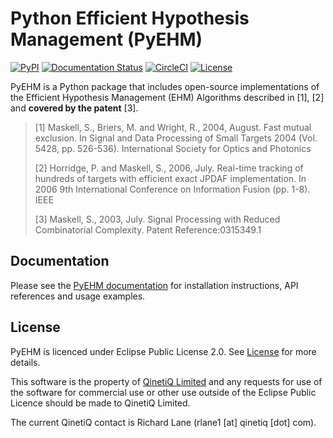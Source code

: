 # Python Efficient Hypothesis Management (PyEHM)

[![PyPI](https://img.shields.io/pypi/v/pyehm?color=blue)](https://pypi.org/project/pyehm)
[![Documentation Status](https://readthedocs.org/projects/pyehm/badge/?version=latest)](https://pyehm.readthedocs.io/en/latest/?badge=latest)
[![CircleCI](https://circleci.com/gh/sglvladi/pyehm/tree/main.svg?style=shield)](https://circleci.com/gh/sglvladi/pyehm/tree/main)
[![License](https://img.shields.io/badge/License-EPL%202.0-red.svg)](https://opensource.org/licenses/EPL-2.0)

PyEHM is a Python package that includes open-source implementations of the Efficient Hypothesis Management (EHM) 
Algorithms described in [1], [2] and **covered by the patent** [3].

> [1] Maskell, S., Briers, M. and Wright, R., 2004, August. Fast mutual exclusion. In Signal and Data Processing of 
Small Targets 2004 (Vol. 5428, pp. 526-536). International Society for Optics and Photonics
> 
> [2] Horridge, P. and Maskell, S., 2006, July. Real-time tracking of hundreds of targets with efficient exact JPDAF 
implementation. In 2006 9th International Conference on Information Fusion (pp. 1-8). IEEE 
> 
> [3] Maskell, S., 2003, July. Signal Processing with Reduced Combinatorial Complexity. Patent Reference:0315349.1

## Documentation
Please see the [PyEHM documentation](https://pyehm.readthedocs.io/) for installation instructions, API references and 
usage examples.

## License
PyEHM is licenced under Eclipse Public License 2.0. See [License](LICENSE) for more details.

This software is the property of [QinetiQ Limited](https://www.qinetiq.com/en/) and any requests for use of the
software for commercial use or other use outside of the Eclipse Public Licence should be made to QinetiQ Limited.

The current QinetiQ contact is Richard Lane (rlane1 [at] qinetiq [dot] com).
